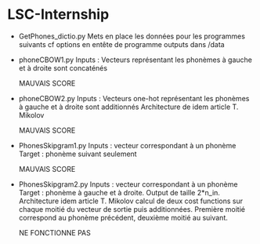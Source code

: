 # LSC-Internship

- GetPhones_dictio.py
    Mets en place les données pour les programmes suivants
    cf options en entête de programme
    outputs dans /data

- phoneCBOW1.py
    Inputs : Vecteurs représentant les phonèmes à gauche et à droite sont concaténés
    
    
    MAUVAIS SCORE

- phoneCBOW2.py
    Inputs : Vecteurs one-hot représentant les phonèmes à gauche et à droite sont additionnés
    Architecture de idem article T. Mikolov
    
    MAUVAIS SCORE

- PhonesSkipgram1.py
    Inputs : vecteur correspondant à un phonème
    Target : phonème suivant seulement
    
    MAUVAIS SCORE
    
- PhonesSkipgram2.py
    Inputs : vecteur correspondant à un phonème
    Target : phonème à gauche et à droite. 
    Output de taille 2*n_in. 
    Architecture idem article T. Mikolov
    calcul de deux cost functions sur chaque moitié du vecteur de sortie puis additionnées. 
    Première moitié correspond au phonème précédent, deuxième moitié au suivant. 
    
    NE FONCTIONNE PAS

